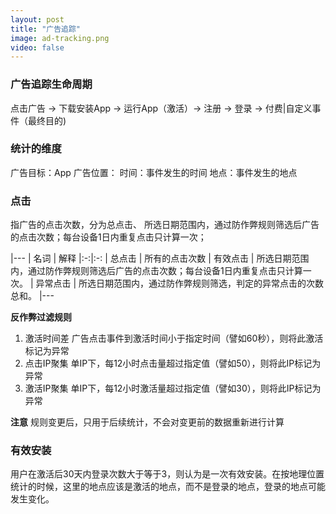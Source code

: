 ```yaml
---
layout: post
title: "广告追踪"
image: ad-tracking.png
video: false
---
```

### 广告追踪生命周期
点击广告 -> 下载安装App -> 运行App（激活）-> 注册 -> 登录 -> 付费|自定义事件（最终目的)

### 统计的维度
广告目标：App
广告位置：
时间：事件发生的时间
地点：事件发生的地点

### 点击
指广告的点击次数，分为总点击、
所选日期范围内，通过防作弊规则筛选后广告的点击次数；每台设备1日内重复点击只计算一次；

|---
| 名词 | 解释
|:-:|:-:
| 总点击 | 所有的点击次数
| 有效点击 | 所选日期范围内，通过防作弊规则筛选后广告的点击次数；每台设备1日内重复点击只计算一次。
| 异常点击 | 所选日期范围内，通过防作弊规则筛选，判定的异常点击的次数总和。
|---

**反作弊过滤规则**

1. 激活时间差 广告点击事件到激活时间小于指定时间（譬如60秒），则将此激活标记为异常
2. 点击IP聚集 单IP下，每12小时点击量超过指定值（譬如50），则将此IP标记为异常
3. 激活IP聚集 单IP下，每12小时激活量超过指定值（譬如30），则将此IP标记为异常

**注意**
规则变更后，只用于后续统计，不会对变更前的数据重新进行计算


### 有效安装
用户在激活后30天内登录次数大于等于3，则认为是一次有效安装。在按地理位置统计的时候，这里的地点应该是激活的地点，而不是登录的地点，登录的地点可能发生变化。
